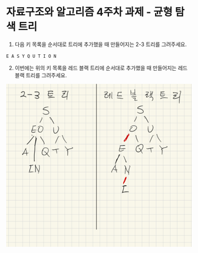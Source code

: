 # 자료구조와 알고리즘 4주차 과제 - 균형 탐색 트리

1. 다음 키 목록을 순서대로 트리에 추가했을 때 만들어지는 2-3 트리를 그려주세요.

```
E A S Y Q U T I O N
```

2. 이번에는 위의 키 목록을 레드 블랙 트리에 순서대로 추가했을 때 만들어지는 레드
   블랙 트리를 그려주세요.

![tree](./tree.jpeg)